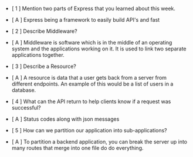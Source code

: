 - [ 1 ] Mention two parts of Express that you learned about this week.
- [ A ] Express being a framework to easily build API's and fast

- [ 2 ] Describe Middleware?
- [ A ] Middleware is software which is in the middle of an operating system and the applications working on it. It is used to link two separate applications together.

- [ 3 ] Describe a Resource?
- [ A ] A resource is data that a user gets back from a server from different endpoints. An example of this would be a list of users in a database.

- [ 4 ] What can the API return to help clients know if a request was successful?
- [ A ] Status codes along with json messages

- [ 5 ] How can we partition our application into sub-applications?
- [ A ] To partition a backend application, you can break the server up into many routes that merge into one file do do everything.
